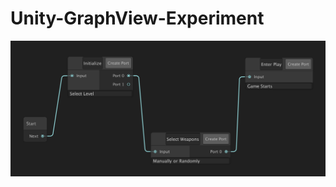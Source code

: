 # Unity-GraphView-Experiment

![Graph](https://github.com/devhims/Unity-GraphView-Experiment/blob/main/README%20Images/Graph.png?raw=true)
